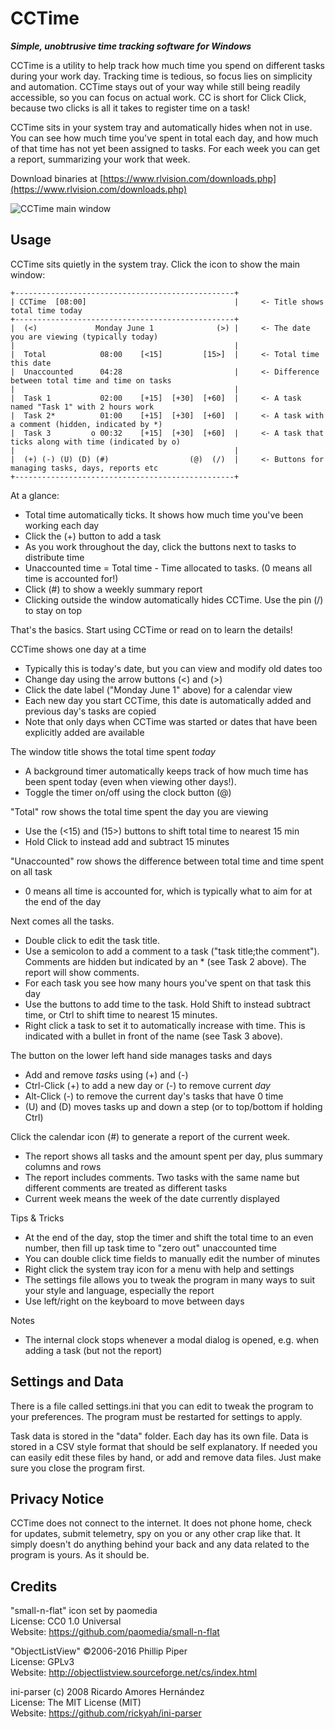# CCTime

***Simple, unobtrusive time tracking software for Windows***

CCTime is a utility to help track how much time you spend on different tasks during your work day. Tracking 
time is tedious, so focus lies on simplicity and automation. CCTime stays out of your way while still being 
readily accessible, so you can focus on actual work. CC is short for Click Click, because two clicks is all 
it takes to register time on a task!

CCTime sits in your system tray and automatically hides when not in use. You can see how much time you've 
spent in total each day, and how much of that time has not yet been assigned to tasks. For each week you can 
get a report, summarizing your work that week.

Download binaries at [https://www.rlvision.com/downloads.php](https://www.rlvision.com/downloads.php)

![CCTime main window](https://www.rlvision.com/cctime/cctime.png)


## Usage

CCTime sits quietly in the system tray. Click the icon to show the main window:

```
+-------------------------------------------------+
| CCTime  [08:00]                                 |		<- Title shows total time today
+-------------------------------------------------+
|  (<)             Monday June 1              (>) |		<- The date you are viewing (typically today)
|                                                 |
|  Total            08:00    [<15]         [15>]  |		<- Total time this date
|  Unaccounted      04:28                         |		<- Difference between total time and time on tasks
|                                                 |
|  Task 1           02:00    [+15]  [+30]  [+60]  |		<- A task named "Task 1" with 2 hours work
|  Task 2*          01:00    [+15]  [+30]  [+60]  |		<- A task with a comment (hidden, indicated by *)
|  Task 3         o 00:32    [+15]  [+30]  [+60]  |		<- A task that ticks along with time (indicated by o)
|                                                 |
|  (+) (-) (U) (D) (#)                  (@)  (/)  |		<- Buttons for managing tasks, days, reports etc
+-------------------------------------------------+
```

At a glance:
  - Total time automatically ticks. It shows how much time you've been working each day
  - Click the (+) button to add a task
  - As you work throughout the day, click the buttons next to tasks to distribute time
  - Unaccounted time = Total time - Time allocated to tasks. (0 means all time is accounted for!)
  - Click (#) to show a weekly summary report
  - Clicking outside the window automatically hides CCTime. Use the pin (/) to stay on top

That's the basics. Start using CCTime or read on to learn the details!

CCTime shows one day at a time
  - Typically this is today's date, but you can view and modify old dates too
  - Change day using the arrow buttons (<) and (>)
  - Click the date label ("Monday June 1" above) for a calendar view
  - Each new day you start CCTime, this date is automatically added and previous day's tasks are copied
  - Note that only days when CCTime was started or dates that have been explicitly added are available

The window title shows the total time spent *today*
  - A background timer automatically keeps track of how much time has been spent today (even when viewing other 
    days!).
  - Toggle the timer on/off using the clock button (@)

"Total" row shows the total time spent the day you are viewing
  - Use the (<15) and (15>) buttons to shift total time to nearest 15 min
  - Hold Click to instead add and subtract 15 minutes

"Unaccounted" row shows the difference between total time and time spent on all task
  - 0 means all time is accounted for, which is typically what to aim for at the end of the day

Next comes all the tasks.
  - Double click to edit the task title.
  - Use a semicolon to add a comment to a task ("task title;the comment"). Comments are hidden but indicated 
    by an * (see Task 2 above). The report will show comments.
  - For each task you see how many hours you've spent on that task this day
  - Use the buttons to add time to the task. Hold Shift to instead subtract time, or Ctrl to shift 
    time to nearest 15 minutes.
  - Right click a task to set it to automatically increase with time. This is indicated with a bullet in 
    front of the name (see Task 3 above).

The button on the lower left hand side manages tasks and days
 - Add and remove *tasks* using (+) and (-)
 - Ctrl-Click (+) to add a new day or (-) to remove current *day*
 - Alt-Click (-) to remove the current day's tasks that have 0 time
 - (U) and (D) moves tasks up and down a step (or to top/bottom if holding Ctrl)

Click the calendar icon (#) to generate a report of the current week.
  - The report shows all tasks and the amount spent per day, plus summary columns and rows
  - The report includes comments. Two tasks with the same name but different comments are treated as 
    different tasks
  - Current week means the week of the date currently displayed

Tips & Tricks
  - At the end of the day, stop the timer and shift the total time to an even number, then fill up task time 
    to "zero out" unaccounted time
  - You can double click time fields to manually edit the number of minutes
  - Right click the system tray icon for a menu with help and settings
  - The settings file allows you to tweak the program in many ways to suit your style and language, 
    especially the report
  - Use left/right on the keyboard to move between days

Notes
  - The internal clock stops whenever a modal dialog is opened, e.g. when adding a task (but not the report)


## Settings and Data

There is a file called settings.ini that you can edit to tweak the program to your preferences. The program 
must be restarted for settings to apply.

Task data is stored in the "data" folder. Each day has its own file. Data is stored in a CSV style format that 
should be self explanatory. If needed you can easily edit these files by hand, or add and remove data 
files. Just make sure you close the program first.


## Privacy Notice 

CCTime does not connect to the internet. It does not phone home, check for updates, submit telemetry, spy on 
you or any other crap like that. It simply doesn't do anything behind your back and any data related to the 
program is yours. As it should be.


## Credits

"small-n-flat" icon set by paomedia<br>
License: CC0 1.0 Universal<br>
Website: https://github.com/paomedia/small-n-flat<br>

"ObjectListView" ©2006-2016 Phillip Piper<br>
License: GPLv3<br>
Website: http://objectlistview.sourceforge.net/cs/index.html<br>

ini-parser (c) 2008 Ricardo Amores Hernández<br>
License: The MIT License (MIT)<br>
Website: https://github.com/rickyah/ini-parser<br>

